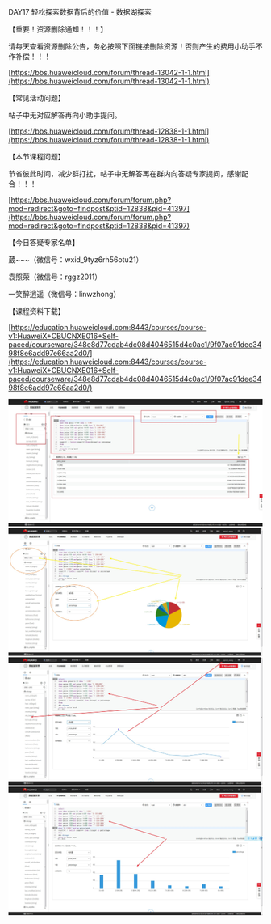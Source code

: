 DAY17 轻松探索数据背后的价值 - 数据湖探索

【重要！资源删除通知！！！】

请每天查看资源删除公告，务必按照下面链接删除资源！否则产生的费用小助手不作补偿！！！

[https://bbs.huaweicloud.com/forum/thread-13042-1-1.html](https://bbs.huaweicloud.com/forum/thread-13042-1-1.html)

【常见活动问题】

帖子中无对应解答再向小助手提问。

[https://bbs.huaweicloud.com/forum/thread-12838-1-1.html](https://bbs.huaweicloud.com/forum/thread-12838-1-1.html)

【本节课程问题】

节省彼此时间，减少群打扰，帖子中无解答再在群内向答疑专家提问，感谢配合！！！

[https://bbs.huaweicloud.com/forum/forum.php?mod=redirect&goto=findpost&ptid=12838&pid=41397](https://bbs.huaweicloud.com/forum/forum.php?mod=redirect&goto=findpost&ptid=12838&pid=41397)

【今日答疑专家名单】

 葳~~~（微信号：wxid_9tyz6rh56otu21）

袁照荣（微信号：rggz2011）

一笑醉逍遥（微信号：linwzhong）

【课程资料下载】

[https://education.huaweicloud.com:8443/courses/course-v1:HuaweiX+CBUCNXE016+Self-paced/courseware/348e8d77cdab4dc08d4046515d4c0ac1/9f07ac91dee3498f8e6add97e66aa2d0/](https://education.huaweicloud.com:8443/courses/course-v1:HuaweiX+CBUCNXE016+Self-paced/courseware/348e8d77cdab4dc08d4046515d4c0ac1/9f07ac91dee3498f8e6add97e66aa2d0/)

![](https://raw.githubusercontent.com/latermonk/BIGDATA_21DAY/master/DAY17/PNG/DAY1701.jpg)
![](https://raw.githubusercontent.com/latermonk/BIGDATA_21DAY/master/DAY17/PNG/DAY1702.jpg)
![](https://raw.githubusercontent.com/latermonk/BIGDATA_21DAY/master/DAY17/PNG/DAY1703.jpg)
![](https://raw.githubusercontent.com/latermonk/BIGDATA_21DAY/master/DAY17/PNG/DAY1704.jpg)
